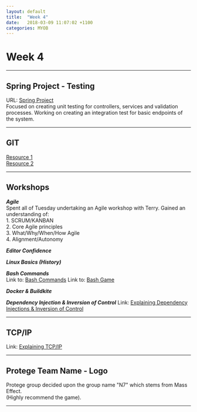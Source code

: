 ```yaml
---
layout: default
title:  "Week 4"
date:   2018-03-09 11:07:02 +1100
categories: MYOB
---
```


# [](#header-1)Week 4

* * *

## [](#header-2) Spring Project - Testing   
URL: [Spring Project](https://github.com/AkiraJ48/Dog-Rescue-Project-Backend)   
Focused on creating unit testing for controllers, services and validation processes.
Working on creating an integration test for basic endpoints of the system.

* * *

## [](#header-2) GIT

[Resource 1](https://medium.com/@porteneuve/getting-solid-at-git-rebase-vs-merge-4fa1a48c53aa#.xybg255fi)   
[Resource 2](https://www.atlassian.com/git/tutorials/merging-vs-rebasing)   

* * *

## [](#header-2) Workshops   

***Agile***   
Spent all of Tuesday undertaking an Agile workshop with Terry. Gained an understanding of:   
    1. SCRUM/KANBAN   
    2. Core Agile principles  
    3. What/Why/When/How Agile  
    4. Alignment/Autonomy   

***Editor Confidence***

***Linux Basics (History)***

***Bash Commands***   
Link to: [Bash Commands](https://akiraj48.github.io/design/2018/03/07/bash-shortcuts.html)
Link to: [Bash Game](http://overthewire.org/wargames/bandit/bandit0.html)

***Docker & Buildkite***

***Dependency Injection & Inversion of Control***
Link: [Explaining Dependency Injections & Inversion of Control](https://akiraj48.github.io/design/2018/03/07/dependency-injection.html)

* * *

## [](#header-2) TCP/IP   
Link: [Explaining TCP/IP](https://akiraj48.github.io/internet/2018/03/07/TCP-IP.html)

* * *

## [](#header-2) Protege Team Name - Logo   
Protege group decided upon the group name "N7" which stems from Mass Effect.   
(Highly recommend the game).

* * *
